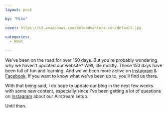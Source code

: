 ```yaml
---
layout: post

by: "Mike"

cover: https://s3.amazonaws.com/boldadventure-cdn/default.jpg

categories:
  - News
  
---
```


We've been on the road for over 150 days. But you're probably wondering why we haven't updated our website? Well, life mostly. These 150 days have been full of fun and learning. And we've been more active on [Instagram][1] & [Facebook][2]. If you want to know what we've been up to, you'll find us there.

With that being said, I do hope to update our blog in the next few weeks with some new content, especially since I've been getting a lot of questions on [Instagram][1] about our Airstream setup.

Until then.

[1]: https://instagram.com/boldadventure
[2]: https://www.facebook.com/boldadventure